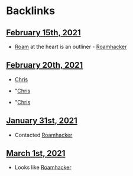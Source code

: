 
# Backlinks
## [February 15th, 2021](<February 15th, 2021.md>)
- [Roam](<Roam.md>) at the heart is an outliner - [Roamhacker](<Roamhacker.md>)

## [February 20th, 2021](<February 20th, 2021.md>)
- [Chris]([Roamhacker](<Roamhacker.md>))

- "[Chris]([Roamhacker](<Roamhacker.md>))

- "[Chris]([Roamhacker](<Roamhacker.md>))

## [January 31st, 2021](<January 31st, 2021.md>)
- Contacted [Roamhacker](<Roamhacker.md>)

## [March 1st, 2021](<March 1st, 2021.md>)
- Looks like [Roamhacker](<Roamhacker.md>)

